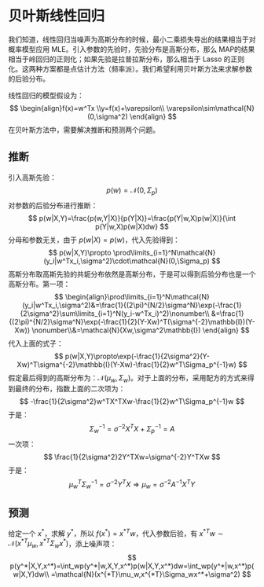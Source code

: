 # 贝叶斯线性回归

我们知道，线性回归当噪声为高斯分布的时候，最小二乘损失导出的结果相当于对概率模型应用 MLE。引入参数的先验时，先验分布是高斯分布，那么 MAP的结果相当于岭回归的正则化；如果先验是拉普拉斯分布，那么相当于 Lasso 的正则化。这两种方案都是点估计方法（频率派）。我们希望利用贝叶斯方法来求解参数的后验分布。

线性回归的模型假设为：
$$
\begin{align}f(x)=w^Tx
\\y=f(x)+\varepsilon\\
\varepsilon\sim\mathcal{N}(0,\sigma^2)
\end{align}
$$
在贝叶斯方法中，需要解决推断和预测两个问题。

## 推断

引入高斯先验：
$$
p(w)=\mathcal{N}(0,\Sigma_p)
$$
对参数的后验分布进行推断：
$$
p(w|X,Y)=\frac{p(w,Y|X)}{p(Y|X)}=\frac{p(Y|w,X)p(w|X)}{\int p(Y|w,X)p(w|X)dw}
$$
分母和参数无关，由于 $p(w|X)=p(w)$，代入先验得到：
$$
p(w|X,Y)\propto \prod\limits_{i=1}^N\mathcal{N}(y_i|w^Tx_i,\sigma^2)\cdot\mathcal{N}(0,\Sigma_p)
$$
高斯分布取高斯先验的共轭分布依然是高斯分布，于是可以得到后验分布也是一个高斯分布。第一项：
$$
\begin{align}\prod\limits_{i=1}^N\mathcal{N}(y_i|w^Tx_i,\sigma^2)&=\frac{1}{(2\pi)^{N/2}\sigma^N}\exp(-\frac{1}{2\sigma^2}\sum\limits_{i=1}^N(y_i-w^Tx_i)^2)\nonumber\\
&=\frac{1}{(2\pi)^{N/2}\sigma^N}\exp(-\frac{1}{2}(Y-Xw)^T(\sigma^{-2}\mathbb{I})(Y-Xw))
\nonumber\\&=\mathcal{N}(Xw,\sigma^2\mathbb{I})
\end{align}
$$
代入上面的式子：
$$
p(w|X,Y)\propto\exp(-\frac{1}{2\sigma^2}(Y-Xw)^T\sigma^{-2}\mathbb{I}(Y-Xw)-\frac{1}{2}w^T\Sigma_p^{-1}w)
$$
假定最后得到的高斯分布为：$\mathcal{N}(\mu_w,\Sigma_w)$。对于上面的分布，采用配方的方式来得到最终的分布，指数上面的二次项为：
$$
-\frac{1}{2\sigma^2}w^TX^TXw-\frac{1}{2}w^T\Sigma_p^{-1}w
$$
于是：
$$
\Sigma_w^{-1}=\sigma^{-2}X^TX+\Sigma_p^{-1}=A
$$
一次项：
$$
\frac{1}{2\sigma^2}2Y^TXw=\sigma^{-2}Y^TXw
$$
于是：
$$
\mu_w^T\Sigma_w^{-1}=\sigma^{-2}Y^TX\Rightarrow\mu_w=\sigma^{-2}A^{-1}X^TY
$$

## 预测

给定一个 $x^*$，求解 $y^*$，所以 $f(x^*)=x^{*T}w$，代入参数后验，有 $x^{*T}w\sim \mathcal{N}(x^{*T}\mu_w,x^{*T}\Sigma_wx^*)$，添上噪声项：
$$
p(y^*|X,Y,x^*)=\int_wp(y^*|w,X,Y,x^*)p(w|X,Y,x^*)dw=\int_wp(y^*|w,x^*)p(w|X,Y)dw\\
=\mathcal{N}(x^{*T}\mu_w,x^{*T}\Sigma_wx^*+\sigma^2)
$$
